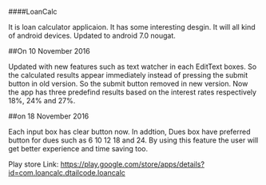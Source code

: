 ####LoanCalc

It is loan calculator applicaion. It has some interesting desgin. It will all kind of android devices. 
Updated to android 7.0 nougat. 

##On 10 November 2016

Updated with new features such as text watcher in each EditText boxes. So the calculated results appear immediately instead of pressing the submit button in old version. So the submit button removed in new version. Now the app has three predefind results based on the interest rates respectively 18%, 24% and 27%.

##on 18 November 2016

Each input box has clear button now. In addtion, Dues box have preferred button for dues such as 6 10 12 18 and 24. By using this feature the user will get better experience and time saving too. 

Play store Link: https://play.google.com/store/apps/details?id=com.loancalc.dtailcode.loancalc
